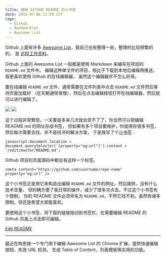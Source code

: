 ```yaml
---
title: 编辑 GITHUB README 的小书签
date: 2016-07-06 21:58 CST
tags:
  - Github
  - Bookmarklet
  - Awesome List
---
```


Github 上面有许多 [Awesome List]，我自己也有整理一些，整理的比较频繁的的，
是 [远程工作资料][remote-working]。

Github 上面的 Awesome List 一般都是使用 Markdown 来编写在项目的 `README.md` 文件中。
编辑这种单文件的项目，相比于下载到本地后编辑再推送，我更喜欢使用 Github 的在线编辑器，
虽然这个编辑器并不怎么好用。

要在线编辑 `README.md` 文件，通常需要在文件列表中点击 `README.md` 文件然后等待页面加载好
（在天朝通常很慢），然后在点击编辑按钮打开在线编辑器，然后就可以进行编辑了。

![](http://greatghoul.b0.upaiyun.com/1607/n3_Xu-QpLIzmk.png)
![](http://greatghoul.b0.upaiyun.com/1607/2MZwteEH9cpJk.png)

这个过程非常繁琐，一天要是多来几次就会受不了了，你当然可以把编辑 README.md 的网址存成书签，
但如果有多个项目要维护，你就得存很多书签，然后每次需要去找，并不是经济的解决方案，
于是我写了个[小书签](/tags/bookmarklet/)：

    javascript:document.location = document.querySelector('[property="og:url"]').content + '/edit/master/README.md';

Github 项目的页面源码中都会有这样一个标签。

    <meta content="https://github.com/username/repo-name" property="og:url" />

这个小书签正是用它来构造出编辑 `README.md` 文件的网址，然后跳转，没有什么技术含量，
但的确方便了我日常的操作，减少了很多次点击。不过这个小书签有个限制，
你的 README 文件必须命名为 `README.md`，不然它找不到。虽然有诸多限制，但还是希望大家能喜欢。

要使用这个小书签，将下面的链接拖动到书签栏，在需要编辑 README 的 Github 页面上点击即可编辑。

<a href="javascript:document.location = document.querySelector('[property=\'og:url\']').content + '/edit/master/README.md';" class="btn btn-success">Edit README</a>

----

最近在构思做一个专门用于编辑 Awesome List 的 Chrome 扩展，提供快速编辑按钮，失效 URL 检测，
生成 Table of Content，列表模板等实用的功能。

[remote-working]: https://github.com/greatghoul/remote-working
[Awesome List]: https://github.com/search?utf8=%E2%9C%93&q=Awesome&type=Repositories&ref=searchresults

